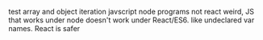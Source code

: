 test array and object iteration
javscript node programs not react
weird, JS that works under node doesn't work under React/ES6.
like undeclared var names. 
React is safer
